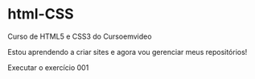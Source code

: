 # html-CSS
 Curso de HTML5 e CSS3 do Cursoemvideo

Estou aprendendo a criar sites e agora vou gerenciar meus repositórios!

<a herf="https://cunha-1973.github.io/html-CSS/exercicios/exe001/index.html" > Executar o exercício 001<a/>